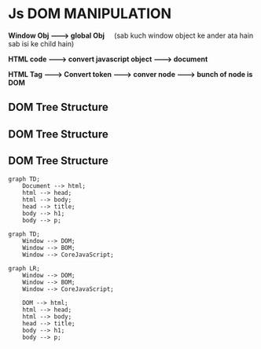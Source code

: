 # Js DOM MANIPULATION

**Window Obj ---> global Obj** &nbsp;  &nbsp;    (sab kuch window object ke ander ata hain sab isi ke child hain)

**HTML code ---> convert javascript object  ---> document**

**HTML Tag  ---> Convert token ---> conver node ---> bunch of node is DOM**

## DOM Tree Structure

## DOM Tree Structure

## DOM Tree Structure

```mermaid
graph TD;
    Document --> html;
    html --> head;
    html --> body;
    head --> title;
    body --> h1;
    body --> p;
```
```mermaid
graph TD;
    Window --> DOM;
    Window --> BOM;
    Window --> CoreJavaScript;
```
```mermaid
graph LR;
    Window --> DOM;
    Window --> BOM;
    Window --> CoreJavaScript;
    
    DOM --> html;
    html --> head;
    html --> body;
    head --> title;
    body --> h1;
    body --> p;
```


